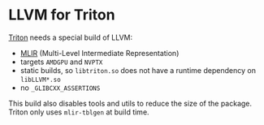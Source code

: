 # LLVM for Triton

[Triton](https://github.com/triton-lang/triton/) needs a special build of
LLVM:

- [MLIR](https://mlir.llvm.org/) (Multi-Level Intermediate Representation)
- targets `AMDGPU` and `NVPTX`
- static builds, so `libtriton.so` does not have a runtime dependency on
  `libLLVM*.so`
- no `_GLIBCXX_ASSERTIONS`

This build also disables tools and utils to reduce the size of the package.
Triton only uses `mlir-tblgen` at build time.
